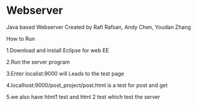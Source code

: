 # Webserver
Java based Webserver Created by Rafi Rafsan, Andy Chen, Youdan Zhang

How to Run

1.Download and install Eclipse for web EE

2.Run the server program 

3.Enter localist:9000 will Leads to the test page

4.localhost:9000/post_project/post.html is a test for post and get 

5.we also have html1 test and html 2 test which test the server

